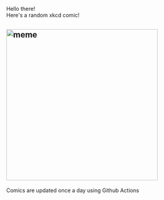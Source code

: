 Hello there! <br>Here's a random xkcd comic!<br>
## <img src="https://imgs.xkcd.com/comics/birdsong.png" alt="meme" width="400"/><br>
Comics are updated once a day using Github Actions